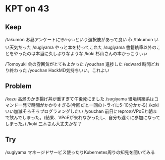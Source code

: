 # KPT on 43

## Keep

/takumon お昼アンケートに`行かない`という選択肢があって良い :+1: 
/takumon いい天気だった
/sugiyama やっと本を持ってこれた
/sugiyama 書籍執筆以外のことをやったのは本当に久しぶりなような
/koki 杉山さんの本かっこうぃぃ

/Tomoyuki 会の雰囲気がとてもよかった
/youchan 進捗した
/edward 時間どおり終わった
/youchan HackMD気持ちいい。これよい

## Problem

/kazu 高瀬のかき揚げ丼が重すぎて午後死にました
/sugiyama 環境構築系はコマンド一発で時間がかかりすぎる(今回だと一回のトライに5-10分かかる)
/koki いい加減そろそろプログラミングしたい
/youchan 前日にreproのVPoEと朝まで飲んでしまった。(結果、VPoEが来れなかったし、自分も遅くに参加になってしまった。)
/koki 三木さん大丈夫かな？

## Try

/sugiyama マネージドサービス使ったりKubernetes周りの知見を聞いてみる
